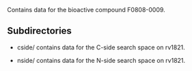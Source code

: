 Contains data for the bioactive compound F0808-0009.

## Subdirectories

- cside/ contains data for the C-side search space on rv1821.

- nside/ contains data for the N-side search space on rv1821.

